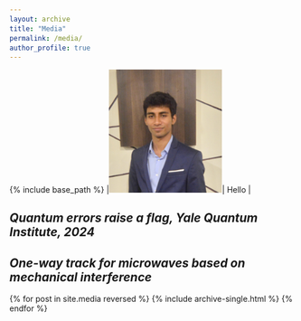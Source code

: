 ```yaml
---
layout: archive
title: "Media"
permalink: /media/
author_profile: true
---
```


{% include base_path %}
|<img src="/images/my_pic.jpeg" alt="drawing" width="200"/>| Hello |
## *Quantum errors raise a flag, Yale Quantum Institute, 2024*


## *One-way track for microwaves based on mechanical interference*

<!-- | ![Flowers](/images/my_pic.jpeg) | I am text to the right | -->

{% for post in site.media reversed %}
  {% include archive-single.html %}
{% endfor %}
